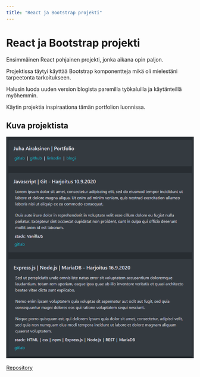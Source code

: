 ```yaml
---
title: "React ja Bootstrap projekti"
---
```

# React ja Bootstrap projekti

Ensimmäinen React pohjainen projekti, jonka aikana opin paljon.

Projektissa täytyi käyttää Bootstrap komponentteja mikä oli mielestäni tarpeetonta tarkoitukseen.

Halusin luoda uuden version blogista paremilla työkaluilla ja käytänteillä myöhemmin.

Käytin projektia inspiraationa tämän portfolion luonnissa.
## Kuva projektista
![Mobile](../images/desktop-portfolio.png)


[Repository](https://gitlab.com/juha_airaksinen/portfolio-kurssi)